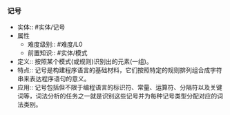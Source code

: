 ###  记号 
- 实体:: #实体/记号 
- 属性
	- 难度级别:: #难度/L0
	- 前置知识:: #实体/模式 
- 定义:: 按照某个模式(或规则)识别出的元素(一组)。
- 特点:: 记号是构建程序语言的基础材料，它们按照特定的规则排列组合成字符串来表达程序语句的意义。
- 应用:: 记号包括但不限于编程语言的标识符、常量、运算符、分隔符以及关键词等，词法分析的任务之一就是识别这些记号并为每种记号类型分配对应的词法类别。